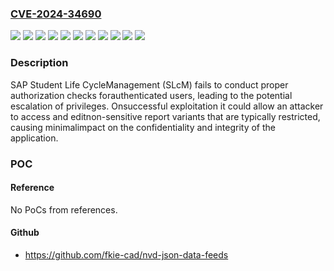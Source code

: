 ### [CVE-2024-34690](https://cve.mitre.org/cgi-bin/cvename.cgi?name=CVE-2024-34690)
![](https://img.shields.io/static/v1?label=Product&message=SAP%20Student%20Life%20Cycle%20Management&color=blue)
![](https://img.shields.io/static/v1?label=Version&message=618%20&color=brightgreen)
![](https://img.shields.io/static/v1?label=Version&message=802%20&color=brightgreen)
![](https://img.shields.io/static/v1?label=Version&message=803%20&color=brightgreen)
![](https://img.shields.io/static/v1?label=Version&message=804%20&color=brightgreen)
![](https://img.shields.io/static/v1?label=Version&message=805%20&color=brightgreen)
![](https://img.shields.io/static/v1?label=Version&message=806%20&color=brightgreen)
![](https://img.shields.io/static/v1?label=Version&message=807%20&color=brightgreen)
![](https://img.shields.io/static/v1?label=Version&message=808%20&color=brightgreen)
![](https://img.shields.io/static/v1?label=Version&message=IS-PS-CA%20617%20&color=brightgreen)
![](https://img.shields.io/static/v1?label=Vulnerability&message=CWE-862%3A%20Missing%20Authorization&color=brightgreen)

### Description

SAP Student Life CycleManagement (SLcM) fails to conduct proper authorization checks forauthenticated users, leading to the potential escalation of privileges. Onsuccessful exploitation it could allow an attacker to access and editnon-sensitive report variants that are typically restricted, causing minimalimpact on the confidentiality and integrity of the application.

### POC

#### Reference
No PoCs from references.

#### Github
- https://github.com/fkie-cad/nvd-json-data-feeds

